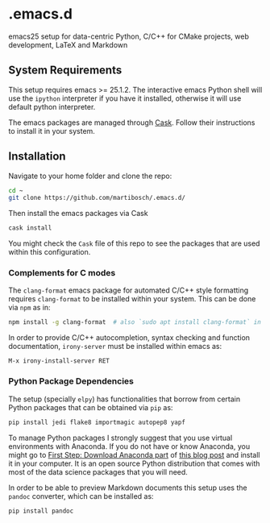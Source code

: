 # .emacs.d

emacs25 setup for data-centric Python, C/C++ for CMake projects, web development, LaTeX and Markdown

## System Requirements

This setup requires emacs >= 25.1.2. The interactive emacs Python shell will use the `ipython` interpreter if you have it installed, otherwise it will use default python interpreter.

The emacs packages are managed through [Cask](http://cask.readthedocs.io/). Follow their instructions to install it in your system.

## Installation

Navigate to your home folder and clone the repo:

```bash
cd ~
git clone https://github.com/martibosch/.emacs.d/
```

Then install the emacs packages via Cask

```bash
cask install
```

You might check the `Cask` file of this repo to see the packages that are used within this configuration.

### Complements for C modes

The `clang-format` emacs package for automated C/C++ style formatting requires `clang-format` to be installed within your system. This can be done via `npm` as in:

``` bash
npm install -g clang-format  # also `sudo apt install clang-format` in Ubuntu
```

In order to provide C/C++ autocompletion, syntax checking and function documentation, `irony-server` must be installed within emacs as:

```
M-x irony-install-server RET
```

### Python Package Dependencies

The setup (specially `elpy`) has functionalities that borrow from certain Python packages that can be obtained via `pip` as:

```bash
pip install jedi flake8 importmagic autopep8 yapf
```

To manage Python packages I strongly suggest that you use virtual environments with Anaconda. If you do not have or know Anaconda, you might go to [First Step: Download Anaconda part](http://martibosch.github.io/blog/2016/08/27/how-to-do-your-machine-learning-assignments-in-10-mins.html#first-step-download-anaconda) of [this blog post](http://martibosch.github.io/blog/2016/08/27/how-to-do-your-machine-learning-assignments-in-10-mins.html#first-step-download-anaconda) and install it in your computer. It is an open source Python distribution that comes with most of the data science packages that you will need.

In order to be able to preview Markdown documents this setup uses the `pandoc` converter, which can be installed as:

```bash
pip install pandoc
```
